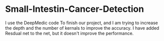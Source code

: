 # Small-Intestin-Cancer-Detection
I use the DeepMedic code To finish our project, and I am trying to increase the depth and the number of kernals to improve the accuracy.
I have added Resdual net to the net, but it doesn't improve the performance.
